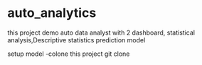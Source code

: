# auto_analytics
this project demo auto data analyst with 2 dashboard, 
statistical analysis,Descriptive statistics
prediction model

setup model
-colone this project
git clone 

